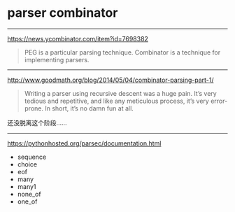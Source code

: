 # parser combinator

---

https://news.ycombinator.com/item?id=7698382

> PEG is a particular parsing technique.
> Combinator is a technique for implementing parsers.

---

http://www.goodmath.org/blog/2014/05/04/combinator-parsing-part-1/

> Writing a parser using recursive descent was a huge pain.
> It’s very tedious and repetitive, and like any meticulous process, it’s very error-prone.
> In short, it’s no damn fun at all.

还没脱离这个阶段……

---

https://pythonhosted.org/parsec/documentation.html

- sequence
- choice
- eof
- many
- many1
- none_of
- one_of
